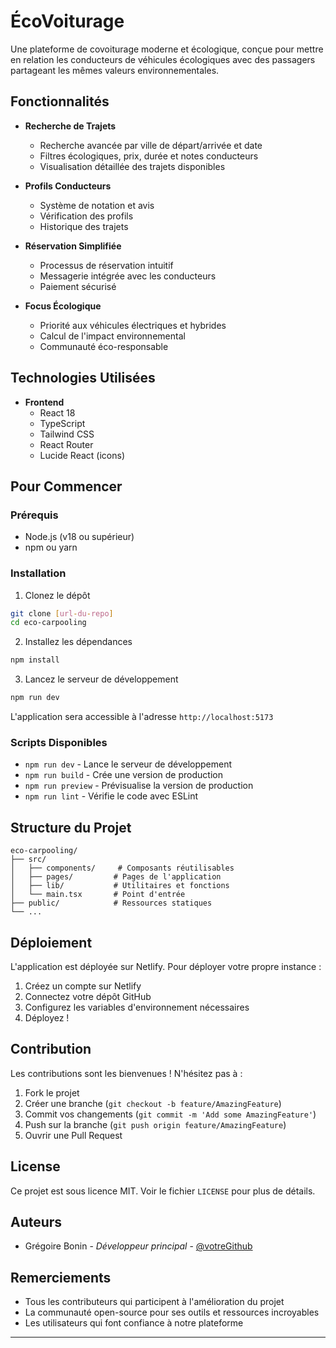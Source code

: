 # ÉcoVoiturage 

Une plateforme de covoiturage moderne et écologique, conçue pour mettre en relation les conducteurs de véhicules écologiques avec des passagers partageant les mêmes valeurs environnementales.

##  Fonctionnalités

- **Recherche de Trajets**
  - Recherche avancée par ville de départ/arrivée et date
  - Filtres écologiques, prix, durée et notes conducteurs
  - Visualisation détaillée des trajets disponibles

- **Profils Conducteurs**
  - Système de notation et avis
  - Vérification des profils
  - Historique des trajets

- **Réservation Simplifiée**
  - Processus de réservation intuitif
  - Messagerie intégrée avec les conducteurs
  - Paiement sécurisé

- **Focus Écologique**
  - Priorité aux véhicules électriques et hybrides
  - Calcul de l'impact environnemental
  - Communauté éco-responsable

##  Technologies Utilisées

- **Frontend**
  - React 18
  - TypeScript
  - Tailwind CSS
  - React Router
  - Lucide React (icons)

##  Pour Commencer

### Prérequis

- Node.js (v18 ou supérieur)
- npm ou yarn

### Installation

1. Clonez le dépôt
```bash
git clone [url-du-repo]
cd eco-carpooling
```

2. Installez les dépendances
```bash
npm install
```

3. Lancez le serveur de développement
```bash
npm run dev
```

L'application sera accessible à l'adresse `http://localhost:5173`

### Scripts Disponibles

- `npm run dev` - Lance le serveur de développement
- `npm run build` - Crée une version de production
- `npm run preview` - Prévisualise la version de production
- `npm run lint` - Vérifie le code avec ESLint

##  Structure du Projet

```
eco-carpooling/
├── src/
│   ├── components/     # Composants réutilisables
│   ├── pages/         # Pages de l'application
│   ├── lib/           # Utilitaires et fonctions
│   └── main.tsx       # Point d'entrée
├── public/            # Ressources statiques
└── ...
```

##  Déploiement

L'application est déployée sur Netlify. Pour déployer votre propre instance :

1. Créez un compte sur Netlify
2. Connectez votre dépôt GitHub
3. Configurez les variables d'environnement nécessaires
4. Déployez !

##  Contribution

Les contributions sont les bienvenues ! N'hésitez pas à :

1. Fork le projet
2. Créer une branche (`git checkout -b feature/AmazingFeature`)
3. Commit vos changements (`git commit -m 'Add some AmazingFeature'`)
4. Push sur la branche (`git push origin feature/AmazingFeature`)
5. Ouvrir une Pull Request

##  License

Ce projet est sous licence MIT. Voir le fichier `LICENSE` pour plus de détails.

##  Auteurs

- Grégoire Bonin - *Développeur principal* - [@votreGithub](https://github.com/votreGithub)

##  Remerciements

- Tous les contributeurs qui participent à l'amélioration du projet
- La communauté open-source pour ses outils et ressources incroyables
- Les utilisateurs qui font confiance à notre plateforme

---

